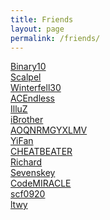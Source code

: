 ```yaml
---
title: Friends
layout: page
permalink: /friends/
---
```


[Binary10](http://binary10.farbox.com/)<br>
[Scalpel](http://scalpel.xyz/)<br>
[Winterfell30](http://winterfell30.com/)<br>
[ACEndless](http://jianyan.me/)<br>
[IlluZ](http://illuz.github.io/)<br>
[iBrother](http://ibrother.me/)<br>
[AOQNRMGYXLMV](http://aoqnrmgyxlmv.github.io/)<br>
[YiFan](http://www.zhuoyifan.net/)<br>
[CHEATBEATER](http://cheatbeater.tk/)<br>
[Richard](http://richardzhang.info/)<br>
[Sevenskey](http://www.sevenskey.xyz/365/index.html)<br>
[CodeMIRACLE](http://codemiracle.cnblogs.com/)<br>
[scf0920](http://blog.csdn.net/scf0920)<br>
[ltwy](http://ltwy.me/)<br>

